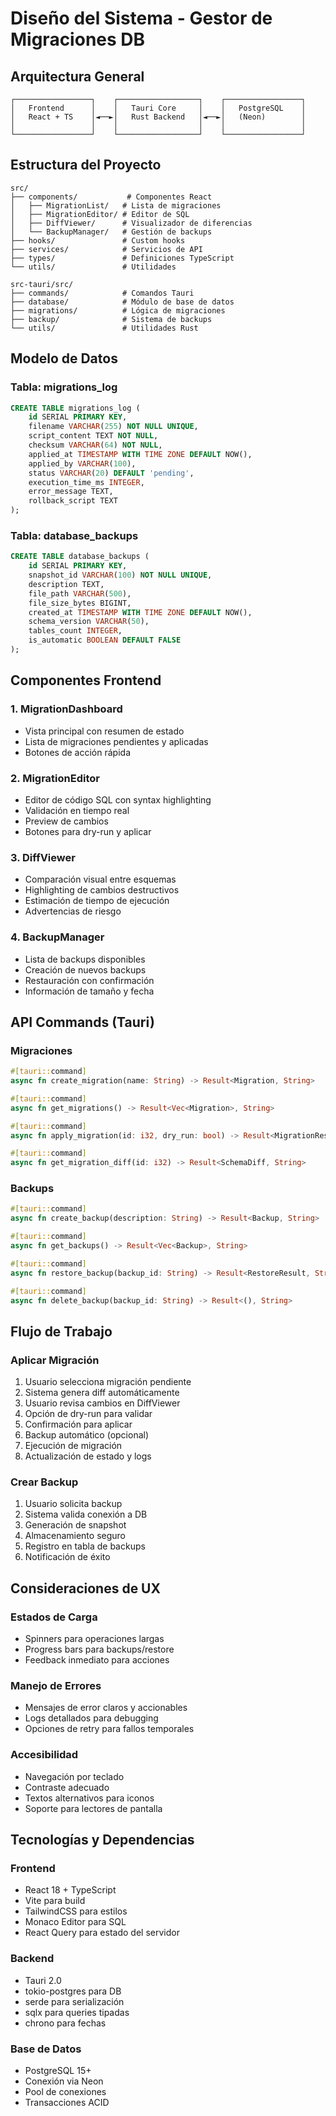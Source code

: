 # Diseño del Sistema - Gestor de Migraciones DB

## Arquitectura General

```
┌─────────────────┐    ┌──────────────────┐    ┌─────────────────┐
│   Frontend      │    │   Tauri Core     │    │   PostgreSQL    │
│   React + TS    │◄──►│   Rust Backend   │◄──►│   (Neon)        │
│                 │    │                  │    │                 │
└─────────────────┘    └──────────────────┘    └─────────────────┘
```

## Estructura del Proyecto

```
src/
├── components/           # Componentes React
│   ├── MigrationList/   # Lista de migraciones
│   ├── MigrationEditor/ # Editor de SQL
│   ├── DiffViewer/      # Visualizador de diferencias
│   └── BackupManager/   # Gestión de backups
├── hooks/               # Custom hooks
├── services/            # Servicios de API
├── types/               # Definiciones TypeScript
└── utils/               # Utilidades

src-tauri/src/
├── commands/            # Comandos Tauri
├── database/            # Módulo de base de datos
├── migrations/          # Lógica de migraciones
├── backup/              # Sistema de backups
└── utils/               # Utilidades Rust
```

## Modelo de Datos

### Tabla: migrations_log
```sql
CREATE TABLE migrations_log (
    id SERIAL PRIMARY KEY,
    filename VARCHAR(255) NOT NULL UNIQUE,
    script_content TEXT NOT NULL,
    checksum VARCHAR(64) NOT NULL,
    applied_at TIMESTAMP WITH TIME ZONE DEFAULT NOW(),
    applied_by VARCHAR(100),
    status VARCHAR(20) DEFAULT 'pending',
    execution_time_ms INTEGER,
    error_message TEXT,
    rollback_script TEXT
);
```

### Tabla: database_backups
```sql
CREATE TABLE database_backups (
    id SERIAL PRIMARY KEY,
    snapshot_id VARCHAR(100) NOT NULL UNIQUE,
    description TEXT,
    file_path VARCHAR(500),
    file_size_bytes BIGINT,
    created_at TIMESTAMP WITH TIME ZONE DEFAULT NOW(),
    schema_version VARCHAR(50),
    tables_count INTEGER,
    is_automatic BOOLEAN DEFAULT FALSE
);
```

## Componentes Frontend

### 1. MigrationDashboard
- Vista principal con resumen de estado
- Lista de migraciones pendientes y aplicadas
- Botones de acción rápida

### 2. MigrationEditor
- Editor de código SQL con syntax highlighting
- Validación en tiempo real
- Preview de cambios
- Botones para dry-run y aplicar

### 3. DiffViewer
- Comparación visual entre esquemas
- Highlighting de cambios destructivos
- Estimación de tiempo de ejecución
- Advertencias de riesgo

### 4. BackupManager
- Lista de backups disponibles
- Creación de nuevos backups
- Restauración con confirmación
- Información de tamaño y fecha

## API Commands (Tauri)

### Migraciones
```rust
#[tauri::command]
async fn create_migration(name: String) -> Result<Migration, String>

#[tauri::command]
async fn get_migrations() -> Result<Vec<Migration>, String>

#[tauri::command]
async fn apply_migration(id: i32, dry_run: bool) -> Result<MigrationResult, String>

#[tauri::command]
async fn get_migration_diff(id: i32) -> Result<SchemaDiff, String>
```

### Backups
```rust
#[tauri::command]
async fn create_backup(description: String) -> Result<Backup, String>

#[tauri::command]
async fn get_backups() -> Result<Vec<Backup>, String>

#[tauri::command]
async fn restore_backup(backup_id: String) -> Result<RestoreResult, String>

#[tauri::command]
async fn delete_backup(backup_id: String) -> Result<(), String>
```

## Flujo de Trabajo

### Aplicar Migración
1. Usuario selecciona migración pendiente
2. Sistema genera diff automáticamente
3. Usuario revisa cambios en DiffViewer
4. Opción de dry-run para validar
5. Confirmación para aplicar
6. Backup automático (opcional)
7. Ejecución de migración
8. Actualización de estado y logs

### Crear Backup
1. Usuario solicita backup
2. Sistema valida conexión a DB
3. Generación de snapshot
4. Almacenamiento seguro
5. Registro en tabla de backups
6. Notificación de éxito

## Consideraciones de UX

### Estados de Carga
- Spinners para operaciones largas
- Progress bars para backups/restore
- Feedback inmediato para acciones

### Manejo de Errores
- Mensajes de error claros y accionables
- Logs detallados para debugging
- Opciones de retry para fallos temporales

### Accesibilidad
- Navegación por teclado
- Contraste adecuado
- Textos alternativos para iconos
- Soporte para lectores de pantalla

## Tecnologías y Dependencias

### Frontend
- React 18 + TypeScript
- Vite para build
- TailwindCSS para estilos
- Monaco Editor para SQL
- React Query para estado del servidor

### Backend
- Tauri 2.0
- tokio-postgres para DB
- serde para serialización
- sqlx para queries tipadas
- chrono para fechas

### Base de Datos
- PostgreSQL 15+
- Conexión via Neon
- Pool de conexiones
- Transacciones ACID
